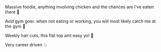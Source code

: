 Massive foodie, anything involving chicken and the chances are I've eaten there :poultry_leg: 

Avid gym goer. when not eating or working, you will most likely catch me at the gym :muscle: 

Weekly hair cuts, this flat top aint easy yo! :barber:

Very career driven :boom:
